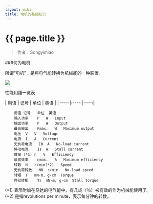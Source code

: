 ```yaml
---
layout: wiki
title: 电机的基础知识
---
```


# {{ page.title }}

> 作者：Songyimiao

###何为电机

所谓“电机”，是将电气能转换为机械能的一种装置。

![](/img/wiki/motor-1.jpg)


性能用語一览表

| 用语 | 记号 | 单位 | 英语 |
| -----|:----:| ----:|


		用语 记号	单位	英语
		输入功率	P	W	Input
		输出功率	P	W	Output
		最高输出	Pmax.	W	Maximum output
		电压	V	V	Voltage
		电流	I	A	Current
		无负荷电流	I0	A	No-load current
		停动电流	Is	A	Stall current
		效率 (*1)	η	%	Efficiency
		最高效率	ηmax.	%	Maximum efficiency
		转数	N	r/min(*2)	Speed
		无负荷转数	N0	r/min	No-load speed
		转矩	T	mN·m, g·cm	Torque
		停动转矩	Ts	mN·m, g·cm	Stall torque

(*1) 表示附加在马达的电气能中，有几成（％）被有效的作为机械能使用了。
(*2) 是指revolutions per minute，表示每分钟的转数。






